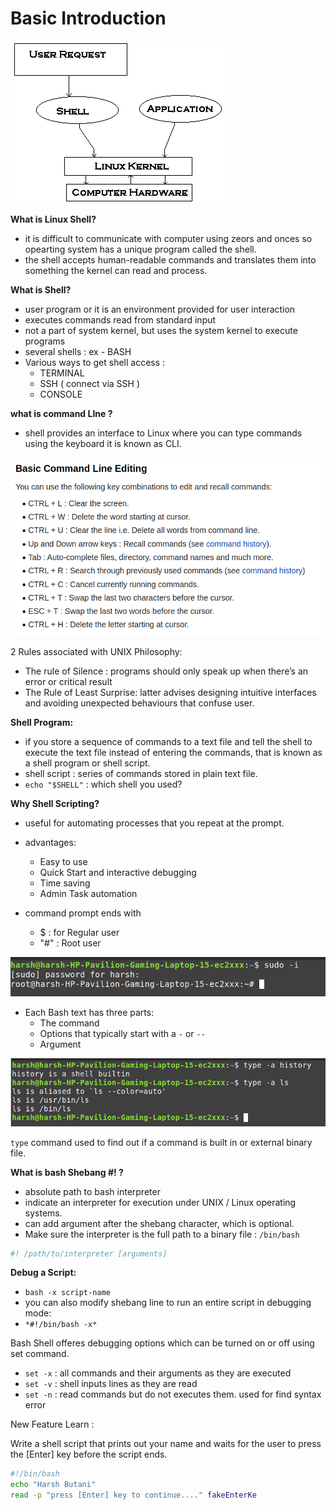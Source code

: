 # Basic Introduction

![image.png](images/image.png)

**What is Linux Shell?**

- it is difficult to communicate with computer using zeors and onces so opearting system has a unique program called the shell.
- the shell accepts human-readable commands and translates them into something the kernel can read and process.

**What is Shell?**

- user program or it is an environment provided for user interaction
- executes commands read from standard input
- not a part of system kernel, but uses the system kernel to execute programs
- several shells : ex - BASH
- Various ways to get shell access :
  - TERMINAL
  - SSH ( connect via SSH )
  - CONSOLE

**what is command LIne ?**

- shell provides an interface to Linux where you can type commands using the keyboard it is known as CLI.

![image.png](images/image%201.png)

2 Rules associated with UNIX Philosophy:

- The rule of Silence : programs should only speak up when there’s an error or critical result
- The Rule of Least Surprise: latter advises designing intuitive interfaces and avoiding unexpected behaviours that confuse user.

**Shell Program:**

- if you store a sequence of commands to a text file and tell the shell to execute the text file instead of entering the commands, that is known as a shell program or shell script.
- shell script : series of commands stored in plain text file.
- `echo "$SHELL"` : which shell you used?

**Why Shell Scripting?**

- useful for automating processes that you repeat at the prompt.
- advantages:

  - Easy to use
  - Quick Start and interactive debugging
  - Time saving
  - Admin Task automation

- command prompt ends with
  - $ : for Regular user
  - "#" : Root user

![image.png](images/image%202.png)

- Each Bash text has three parts:
  - The command
  - Options that typically start with a `-` or `--`
  - Argument

![image.png](images/image%203.png)

`type` command used to find out if a command is built in or external binary file.

**What is bash Shebang #! ?**

- absolute path to bash interpreter
- indicate an interpreter for execution under UNIX / Linux operating systems.
- can add argument after the shebang character, which is optional.
- Make sure the interpreter is the full path to a binary file : `/bin/bash`

```bash
#! /path/to/interpreter [arguments]
```

**Debug a Script:**

- `bash -x script-name`
- you can also modify shebang line to run an entire script in debugging mode:
- `*#!/bin/bash -x*`

Bash Shell offeres debugging options which can be turned on or off using set command.

- `set -x` : all commands and their arguments as they are executed
- `set -v` : shell inputs lines as they are read
- `set -n` : read commands but do not executes them. used for find syntax error

New Feature Learn :

Write a shell script that prints out your name and waits for the user to press the [Enter] key before the script ends.

```bash
#!/bin/bash
echo "Harsh Butani"
read -p "press [Enter] key to continue...." fakeEnterKe
```
